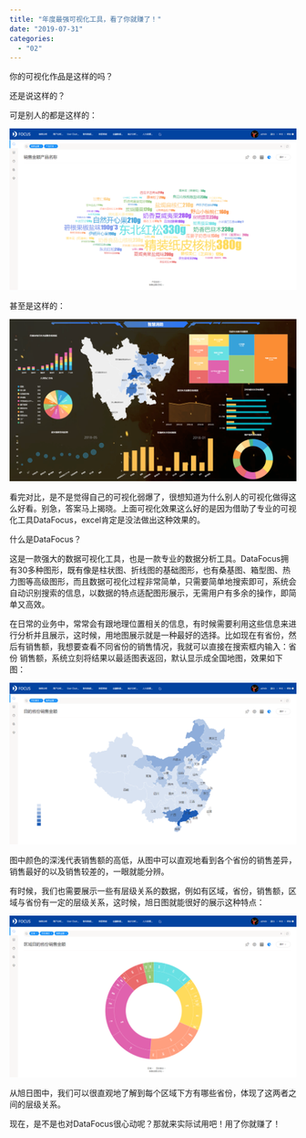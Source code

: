 ```yaml
---
title: "年度最强可视化工具，看了你就赚了！"
date: "2019-07-31"
categories: 
  - "02"
---
```


你的可视化作品是这样的吗？

还是说这样的？

可是别人的都是这样的：

![](images/word-image-487.png)

甚至是这样的：

![](images/word-image-488.png)

看完对比，是不是觉得自己的可视化弱爆了，很想知道为什么别人的可视化做得这么好看。别急，答案马上揭晓。上面可视化效果这么好的是因为借助了专业的可视化工具DataFocus，excel肯定是没法做出这种效果的。

什么是DataFocus？

这是一款强大的数据可视化工具，也是一款专业的数据分析工具。DataFocus拥有30多种图形，既有像是柱状图、折线图的基础图形，也有桑基图、箱型图、热力图等高级图形，而且数据可视化过程非常简单，只需要简单地搜索即可，系统会自动识别搜索的信息，以数据的特点适配图形展示，无需用户有多余的操作，即简单又高效。

在日常的业务中，常常会有跟地理位置相关的信息，有时候需要利用这些信息来进行分析并且展示，这时候，用地图展示就是一种最好的选择。比如现在有省份，然后有销售额，我想要查看不同省份的销售情况，我就可以直接在搜索框内输入：省份 销售额，系统立刻将结果以最适图表返回，默认显示成全国地图，效果如下图：

![](images/word-image-489.png)

图中颜色的深浅代表销售额的高低，从图中可以直观地看到各个省份的销售差异，销售最好的以及销售较差的，一眼就能分辨。

有时候，我们也需要展示一些有层级关系的数据，例如有区域，省份，销售额，区域与省份有一定的层级关系，这时候，旭日图就能很好的展示这种特点：

![](images/word-image-490.png)

从旭日图中，我们可以很直观地了解到每个区域下方有哪些省份，体现了这两者之间的层级关系。

现在，是不是也对DataFocus很心动呢？那就来实际试用吧！用了你就赚了！
